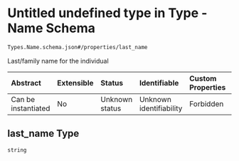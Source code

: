 # Untitled undefined type in Type - Name Schema

```txt
Types.Name.schema.json#/properties/last_name
```

Last/family name for the individual

| Abstract            | Extensible | Status         | Identifiable            | Custom Properties | Additional Properties | Access Restrictions | Defined In                                                            |
| :------------------ | :--------- | :------------- | :---------------------- | :---------------- | :-------------------- | :------------------ | :-------------------------------------------------------------------- |
| Can be instantiated | No         | Unknown status | Unknown identifiability | Forbidden         | Allowed               | none                | [Name.schema.json*](../types/Name.schema.json "open original schema") |

## last_name Type

`string`
